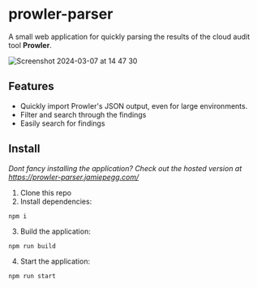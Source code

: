 # prowler-parser
A small web application for quickly parsing the results of the cloud audit tool **Prowler**.

![Screenshot 2024-03-07 at 14 47 30](https://github.com/c0nf1den71al/prowler-parser/assets/38860802/0bad5349-e96b-4b51-8582-d5015f2975cf)

## Features
* Quickly import Prowler's JSON output, even for large environments.
* Filter and search through the findings
* Easily search for findings

## Install
_Dont fancy installing the application? Check out the hosted version at https://prowler-parser.jamiepegg.com/_
1. Clone this repo
2. Install dependencies:
```
npm i
```
3. Build the application:
```
npm run build
```
4. Start the application:
```
npm run start
```
